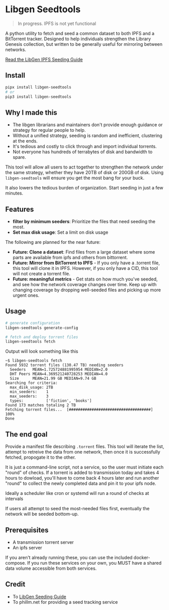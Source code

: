 # Libgen Seedtools

> In progress.  IPFS is not yet functional

A python utility to fetch and seed a common dataset to both IPFS and a BitTorrent tracker. Designed to help individuals strengthen the Library Genesis collection, but written to be generally useful for mirroring between networks.

[Read the LibGen IPFS Seeding Guide](https://freeread.org/ipfs/)

## Install

``` bash
pipx install libgen-seedtools
# or
pip3 install libgen-seedtools
```

## Why I made this

* The libgen librarians and maintainers don't provide enough guidance or strategy for regular people to help.
* Without a unified strategy, seeding is random and inefficient, clustering at the ends.
* It's tedious and costly to click through and import individual torrents.
* Not everyone has hundreds of terrabytes of disk and bandwidth to spare.

This tool will allow all users to act together to strengthen the network under the same strategy, whether they have 20TB of disk or 200GB of disk. Using `libgen-seedtools` will ensure you get the most bang for your buck.

It also lowers the tedious burden of organization.  Start seeding in just a few minutes.

## Features

* **filter by minimum seeders**: Prioritize the files that need seeding the most.
* **Set max disk usage**: Set a limit on disk usage

The following are planned for the near future:

* **Future: Clone a dataset**: Find files from a large dataset where some parts are available from ipfs and others from bittorrent.
* **Future: Mirror from BitTorrent to IPFS** - If you only have a .torrent file, this tool will clone it in IPFS.  However, if you only have a CID, this tool will not create a torrent file.
* **Future: meaningful metrics** - Get stats on how much you've seeded, and see how the network coverage changes over time.  Keep up with changing coverage by dropping well-seeded files and picking up more urgent ones.

## Usage

``` bash
# generate configuration
libgen-seedtools generate-config

# fetch and deploy torrent files
libgen-seedtools fetch
```

Output will look something like this

``` text
~$ libgen-seedtools fetch
Found 5932 torrent files (130.47 TB) needing seeders
  Seeders   MEAN=1.725724881995954 MEDIAN=2.0
  DHT Peers MEAN=4.369521240728253 MEDIAN=4.0
  Size      MEAN=21.99 GB MEDIAN=9.74 GB
Searching for criteria:
  max_disk_usage: 2TB
  min_seeders:    1
  max_seeders:    3
  types:          ['fiction', 'books']
Found 173 matches totaling 2 TB
Fetching torrent files...  [####################################]  100%                                     
Done
```

## The end goal

Provide a manifest file describing `.torrent` files. This tool will iterate the list, attempt to retreive the data from one network, then once it is successfully fetched, propogate it to the other.

It is just a command-line script, not a service, so the user must initiate each "round" of checks.  If a torrent is added to transmission today and takes 4 hours to dowload, you'll have to come back 4 hours later and run another "round" to collect the newly completed data and pin it to your ipfs node.

Ideally a scheduler like cron or systemd will run a round of checks at intervals

If users all attempt to seed the most-needed files first, eventually the network will be seeded bottom-up.

## Prerequisites

* A transmission torrent server
* An ipfs server

If you aren't already running these, you can use the included docker-compose.  If you run these services on your own, you MUST have a shared data volume accessible from both services.

## Credit

* To [LibGen Seeding Guide](https://freeread.org/)
* To phillm.net for providing a seed tracking service